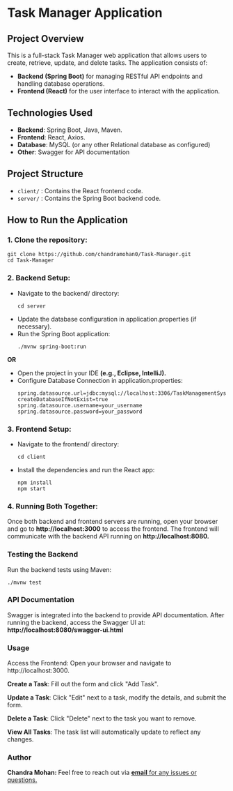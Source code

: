 # Task Manager Application

## Project Overview
This is a full-stack Task Manager web application that allows users to create, retrieve, update, and delete tasks. The application consists of:
- **Backend (Spring Boot)** for managing RESTful API endpoints and handling database operations.
- **Frontend (React)** for the user interface to interact with the application.

## Technologies Used
 - **Backend**: Spring Boot, Java, Maven.
 - **Frontend**: React, Axios.
 - **Database**: MySQL (or any other Relational database as configured)
 - **Other**: Swagger for API documentation

## Project Structure
- `client/` : Contains the React frontend code.
- `server/` : Contains the Spring Boot backend code.

## How to Run the Application

### 1. Clone the repository:
```
git clone https://github.com/chandramohan0/Task-Manager.git
cd Task-Manager
```

### 2. Backend Setup:
* Navigate to the backend/ directory:
  ```
  cd server
  ```
* Update the database configuration in application.properties (if necessary).
* Run the Spring Boot application:
  ```
  ./mvnw spring-boot:run
  ```
**OR**
* Open the project in your IDE <b>(e.g., Eclipse, IntelliJ).</b>
* Configure Database Connection in application.properties:
  ```
  spring.datasource.url=jdbc:mysql://localhost:3306/TaskManagementSystem?createDatabaseIfNotExist=true
  spring.datasource.username=your_username
  spring.datasource.password=your_password
  ```
### 3. Frontend Setup:
* Navigate to the frontend/ directory:
  ```
  cd client
  ```
* Install the dependencies and run the React app:
  ```
  npm install
  npm start
  ```
### 4. Running Both Together:
Once both backend and frontend servers are running, open your browser and go to <b>http://localhost:3000</b> to access the frontend. The frontend will communicate with the backend API running on <b>http://localhost:8080.</b>

### Testing the Backend
Run the backend tests using Maven:
```
./mvnw test
```
### API Documentation
Swagger is integrated into the backend to provide API documentation. After running the backend, access the Swagger UI at:
<b>http://localhost:8080/swagger-ui.html</b>

### Usage
Access the Frontend: Open your browser and navigate to http://localhost:3000.

**Create a Task**: Fill out the form and click "Add Task".

**Update a Task**: Click "Edit" next to a task, modify the details, and submit the form.

**Delete a Task**: Click "Delete" next to the task you want to remove.

**View All Tasks**: The task list will automatically update to reflect any changes.

### Author
<b>Chandra Mohan: </b>
Feel free to reach out via <b><a href="mailto:thechandramohan01@gmail.com">email</b> for any issues or questions.
